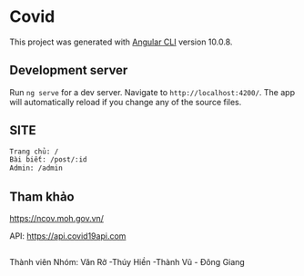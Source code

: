 # Covid

This project was generated with [Angular CLI](https://github.com/angular/angular-cli) version 10.0.8.

## Development server

Run `ng serve` for a dev server. Navigate to `http://localhost:4200/`. The app will automatically reload if you change any of the source files.



## SITE

```bash
Trang chủ: /
Bài biết: /post/:id
Admin: /admin
```
## Tham khảo
<a href='https://ncov.moh.gov.vn/'>https://ncov.moh.gov.vn/</a>

API: https://api.covid19api.com

##
Thành viên Nhóm:
Văn Rở -Thúy Hiền -Thành Vũ - Đông Giang 

